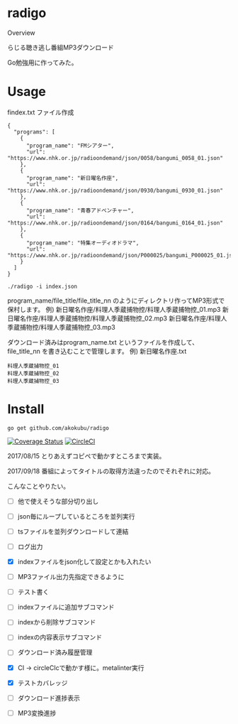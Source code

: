 radigo
====

Overview

らじる聴き逃し番組MP3ダウンロード

Go勉強用に作ってみた。

# Usage
findex.txt ファイル作成

```
{
  "programs": [
    {
      "program_name": "FMシアター",
      "url": "https://www.nhk.or.jp/radioondemand/json/0058/bangumi_0058_01.json"
    },
    {
      "program_name": "新日曜名作座",
      "url": "https://www.nhk.or.jp/radioondemand/json/0930/bangumi_0930_01.json"
    },
    {
      "program_name": "青春アドベンチャー",
      "url": "https://www.nhk.or.jp/radioondemand/json/0164/bangumi_0164_01.json"
    },
    {
      "program_name": "特集オーディオドラマ",
      "url": "https://www.nhk.or.jp/radioondemand/json/P000025/bangumi_P000025_01.json"
    }
  ]
}
```

```
./radigo -i index.json
```

program_name/file_title/file_title_nn のようにディレクトリ作ってMP3形式で保村します。
例)
新日曜名作座/料理人季蔵捕物控/料理人季蔵捕物控_01.mp3
新日曜名作座/料理人季蔵捕物控/料理人季蔵捕物控_02.mp3
新日曜名作座/料理人季蔵捕物控/料理人季蔵捕物控_03.mp3

ダウンロード済みはprogram_name.txt というファイルを作成して、file_title_nn を書き込むことで管理します。
例)
新日曜名作座.txt

```
料理人季蔵捕物控_01
料理人季蔵捕物控_02
料理人季蔵捕物控_03
```

# Install

```
go get github.com/akokubu/radigo
```

[![Coverage Status](https://coveralls.io/repos/github/akokubu/radigo/badge.svg?branch=feature%2Fceveralls)](https://coveralls.io/github/akokubu/radigo?branch=feature%2Fceveralls)
[![CircleCI](https://circleci.com/gh/akokubu/radigo/tree/develop.svg?style=svg)](https://circleci.com/gh/akokubu/radigo/tree/develop)

2017/08/15
とりあえずコピペで動かすところまで実装。

2017/09/18
番組によってタイトルの取得方法違ったのでそれぞれに対応。

こんなことやりたい。
- [ ] 他で使えそうな部分切り出し
- [ ] json毎にループしているところを並列実行
- [ ] tsファイルを並列ダウンロードして連結
- [ ] ログ出力
- [x] indexファイルをjson化して設定とかも入れたい
- [ ] MP3ファイル出力先指定できるように
- [ ] テスト書く
- [ ] indexファイルに追加サブコマンド
- [ ] indexから削除サブコマンド
- [ ] indexの内容表示サブコマンド
- [ ] ダウンロード済み履歴管理
- [x] CI -> circleCIcで動かす様に。metalinter実行
- [x] テストカバレッジ
- [ ] ダウンロード進捗表示
- [ ] MP3変換進捗

